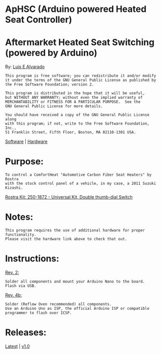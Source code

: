 # ApHSC (Arduino powered Heated Seat Controller)
# Aftermarket Heated Seat Switching (powered by Arduino)
  By: [Luis E Alvarado](mailto:admin@avnet.ws)
  
    This program is free software; you can redistribute it and/or modify
    it under the terms of the GNU General Public License as published by
    the Free Software Foundation; version 2.

    This program is distributed in the hope that it will be useful,
    but WITHOUT ANY WARRANTY; without even the implied warranty of
    MERCHANTABILITY or FITNESS FOR A PARTICULAR PURPOSE.  See the
    GNU General Public License for more details.

    You should have received a copy of the GNU General Public License along
    with this program; if not, write to the Free Software Foundation, Inc.,
    51 Franklin Street, Fifth Floor, Boston, MA 02110-1301 USA.
  
  [Software](https://github.com/avluis/ApHSC) | 
  [Hardware](https://github.com/avluis/ApHSC-Hardware)

# Purpose:
	To control a ComfortHeat "Automotive Carbon Fiber Seat Heaters" by Rostra
	with the stock control panel of a vehicle, in my case, a 2011 Suzuki Kizashi.
   [Rostra Kit: 250-1872 - Universal Kit, Double thumb-dial Switch](http://www.rostra.com/manuals/250-1870_Form5261.pdf)
  
# Notes:
	This program requires the use of additional hardware for proper functionality.
	Please visit the hardware link above to check that out.
	
# Instructions:
   [Rev. 2:](https://github.com/avluis/ApHSC-Hardware/releases/tag/rev2)
   
	Solder all components and mount your Arduino Nano to the board.
	Flash via USB.
	
   [Rev. 4b:](https://github.com/avluis/ApHSC-Hardware/)
   
	Solder (Reflow Oven recommended) all components.
	Use an Arduino Uno as ISP, the official Arduino ISP or compatible programmer to flash over ICSP.

# Releases:
  [Latest](https://github.com/avluis/ApHSC/archive/master.zip) | 
  [v1.0](https://github.com/avluis/ApHSC/releases/tag/v1.0)